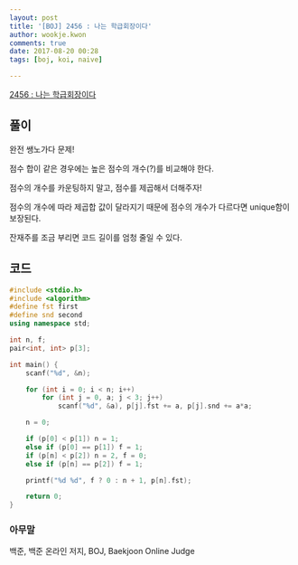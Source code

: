 ```yaml
---
layout: post
title: '[BOJ] 2456 : 나는 학급회장이다'
author: wookje.kwon
comments: true
date: 2017-08-20 00:28
tags: [boj, koi, naive]

---
```


[2456 : 나는 학급회장이다](https://www.acmicpc.net/problem/2456)

## 풀이

완전 쌩노가다 문제!

점수 합이 같은 경우에는 높은 점수의 개수(?)를 비교해야 한다.

점수의 개수를 카운팅하지 말고, 점수를 제곱해서 더해주자!

점수의 개수에 따라 제곱합 값이 달라지기 때문에 점수의 개수가 다르다면 unique함이 보장된다.

잔재주를 조금 부리면 코드 길이를 엄청 줄일 수 있다.

## 코드

```cpp
#include <stdio.h>
#include <algorithm>
#define fst first
#define snd second
using namespace std;

int n, f;
pair<int, int> p[3];

int main() {
	scanf("%d", &n);

	for (int i = 0; i < n; i++)
		for (int j = 0, a; j < 3; j++)
			scanf("%d", &a), p[j].fst += a, p[j].snd += a*a;

	n = 0;

	if (p[0] < p[1]) n = 1;
	else if (p[0] == p[1]) f = 1;
	if (p[n] < p[2]) n = 2, f = 0;
	else if (p[n] == p[2]) f = 1;

	printf("%d %d", f ? 0 : n + 1, p[n].fst);

	return 0;
}
```

### 아무말  
백준, 백준 온라인 저지, BOJ, Baekjoon Online Judge